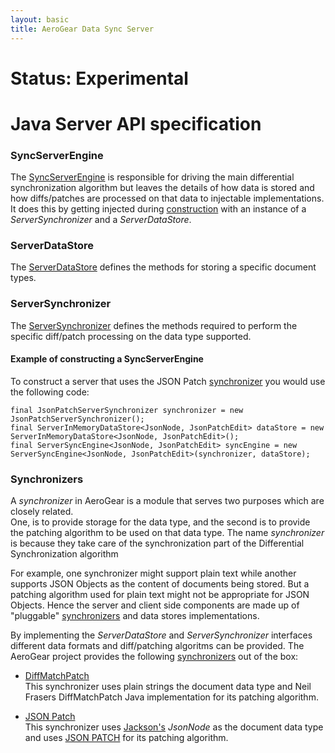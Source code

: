 ```yaml
---
layout: basic
title: AeroGear Data Sync Server
---
```


# Status: Experimental

# Java Server API specification

### SyncServerEngine
The [SyncServerEngine](https://github.com/danbev/aerogear-sync-server/blob/refactoring-squashed/server/server-core/src/main/java/org/jboss/aerogear/sync/server/ServerSyncEngine.java) is 
responsible for driving the main differential synchronization algorithm but leaves the details of how data is stored and how diffs/patches are processed on that data to injectable 
implementations.
It does this by getting injected during [construction](https://github.com/danbev/aerogear-sync-server/blob/refactoring-squashed/server/server-core/src/main/java/org/jboss/aerogear/sync/server/ServerSyncEngine.java#L46) with an instance of a _ServerSynchronizer_ and a _ServerDataStore_. 

### ServerDataStore
The [ServerDataStore](https://github.com/danbev/aerogear-sync-server/blob/refactoring-spi/api/src/main/java/org/jboss/aerogear/sync/server/ServerDataStore.java) defines the methods for
storing a specific document types.

### ServerSynchronizer
The [ServerSynchronizer](https://github.com/danbev/aerogear-sync-server/blob/refactoring-spi/api/src/main/java/org/jboss/aerogear/sync/server/ServerSynchronizer.java) defines the methods
required to perform the specific diff/patch processing on the data type supported.

#### Example of constructing a SyncServerEngine
To construct a server that uses the JSON Patch [synchronizer](https://github.com/danbev/aerogear-sync-server/tree/refactoring-squashed/synchronizers/json-patch) you would use the following code:

    final JsonPatchServerSynchronizer synchronizer = new JsonPatchServerSynchronizer();
    final ServerInMemoryDataStore<JsonNode, JsonPatchEdit> dataStore = new ServerInMemoryDataStore<JsonNode, JsonPatchEdit>();
    final ServerSyncEngine<JsonNode, JsonPatchEdit> syncEngine = new ServerSyncEngine<JsonNode, JsonPatchEdit>(synchronizer, dataStore);

### Synchronizers
A _synchronizer_ in AeroGear is a module that serves two purposes which are closely related.  
One, is to provide storage for the data type, and the second is to provide the patching algorithm to be used on that data type. 
The name _synchronizer_ is because they take care of the synchronization part of the Differential Synchronization algorithm

For example, one synchronizer might support plain text while another supports JSON Objects as the content of documents being stored. But a patching algorithm used for plain text might
not be appropriate for JSON Objects. Hence the server and client side components are made up of "pluggable" [synchronizers](https://github.com/danbev/aerogear-sync-server/tree/refactoring-squashed/synchronizers) and data stores implementations.

By implementing the _ServerDataStore_ and _ServerSynchronizer_ interfaces different data formats and diff/patching algoritms can be provided. The AeroGear project provides the following 
[synchronizers](https://github.com/danbev/aerogear-sync-server/tree/refactoring-squashed/synchronizers/json-patch) out of the box:  

*  [DiffMatchPatch](https://github.com/danbev/aerogear-sync-server/tree/refactoring-squashed/synchronizers/diffmatchpatch)   
This synchronizer uses plain strings the document data type and Neil Frasers DiffMatchPatch Java implementation 
for its patching algorithm.  

*  [JSON Patch](https://github.com/danbev/aerogear-sync-server/tree/refactoring-squashed/synchronizers/json-patch)   
This synchronizer uses [Jackson's](http://wiki.fasterxml.com/JacksonHome) _JsonNode_ as the document data type and uses 
[JSON PATCH](https://tools.ietf.org/html/rfc6902) for its patching algorithm.

